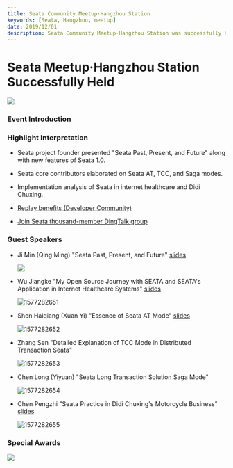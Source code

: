 ```yaml
---
title: Seata Community Meetup·Hangzhou Station
keywords: [Seata, Hangzhou, meetup]
date: 2019/12/01
description: Seata Community Meetup·Hangzhou Station was successfully held at Zhejiang Youth Innovation Space, Dream Town, Hangzhou on December 21st.
---
```

# Seata Meetup·Hangzhou Station Successfully Held

![](https://img.alicdn.com/tfs/TB1qH2YwVP7gK0jSZFjXXc5aXXa-2002-901.jpg)

### Event Introduction

### Highlight Interpretation

- Seata project founder presented "Seata Past, Present, and Future" along with new features of Seata 1.0.
- Seata core contributors elaborated on Seata AT, TCC, and Saga modes.
- Implementation analysis of Seata in internet healthcare and Didi Chuxing.

- [Replay benefits (Developer Community)](https://developer.aliyun.com/live/1760)
- [Join Seata thousand-member DingTalk group](http://w2wz.com/h2nb)

### Guest Speakers

- Ji Min (Qing Ming) "Seata Past, Present, and Future" [slides](https://github.com/funky-eyes/awesome-seata/blob/master/slides/meetup/201912%40hangzhou/%E5%AD%A3%E6%95%8F%EF%BC%88%E6%B8%85%E9%93%AD%EF%BC%89%E3%80%8ASeata%20%E7%9A%84%E8%BF%87%E5%8E%BB%E3%80%81%E7%8E%B0%E5%9C%A8%E5%92%8C%E6%9C%AA%E6%9D%A5%E3%80%8B.pdf)

  ![](https://img.alicdn.com/tfs/TB1BALWw4z1gK0jSZSgXXavwpXa-6720-4480.jpg)

- Wu Jiangke "My Open Source Journey with SEATA and SEATA's Application in Internet Healthcare Systems" [slides](https://github.com/seata/awesome-seata/blob/master/slides/meetup/201912%40hangzhou/%E5%AD%A3%E6%95%8F%EF%BC%88%E6%B8%85%E9%93%AD%EF%BC%89%E3%80%8ASeata%20%E7%9A%84%E8%BF%87%E5%8E%BB%E3%80%81%E7%8E%B0%E5%9C%A8%E5%92%8C%E6%9C%AA%E6%9D%A5%E3%80%8B.pdf)

  ![1577282651](https://img.alicdn.com/tfs/TB1Xzz1w4v1gK0jSZFFXXb0sXXa-6720-4480.jpg)

- Shen Haiqiang (Xuan Yi) "Essence of Seata AT Mode" [slides](https://github.com/seata/awesome-seata/tree/master/slides/meetup/201912%40hangzhou)

  ![1577282652](https://img.alicdn.com/tfs/TB1UK22w7T2gK0jSZPcXXcKkpXa-6720-4480.jpg)

- Zhang Sen "Detailed Explanation of TCC Mode in Distributed Transaction Seata"

  ![1577282653](https://img.alicdn.com/tfs/TB1fCPZw.T1gK0jSZFhXXaAtVXa-6720-4480.jpg)

- Chen Long (Yiyuan) "Seata Long Transaction Solution Saga Mode"

  ![1577282654](https://img.alicdn.com/tfs/TB1zLv3wYj1gK0jSZFuXXcrHpXa-6720-4480.jpg)

- Chen Pengzhi "Seata Practice in Didi Chuxing's Motorcycle Business" [slides](https://github.com/seata/awesome-seata/blob/master/slides/meetup/201912%40hangzhou/%E9%99%88%E9%B9%8F%E5%BF%97%E3%80%8ASeata%20%E5%9C%A8%E6%BB%B4%E6%BB%B4%E4%B8%A4%E8%BD%AE%E8%BD%A6%E4%B8%9A%E5%8A%A1%E7%9A%84%E5%AE%9E%E8%B7%B5%E3%80%8B.pdf)

  ![1577282655](https://img.alicdn.com/tfs/TB1phvYw4n1gK0jSZKPXXXvUXXa-6720-4480.jpg)

### Special Awards

![](https://img.alicdn.com/tfs/TB1khDVw.z1gK0jSZLeXXb9kVXa-6720-4480.jpg)

